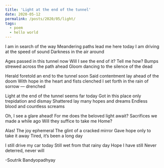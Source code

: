 ```yaml
---
title: 'Light at the end of the tunnel'
date: 2020-05-12
permalink: /posts/2020/05/light/
tags:
  - poem
  - hello world 
---
```



I am in search of the way
Meandering paths lead me here today
I am driving at the speed of sound
Darkness in the air around

Ages passed in this tunnel now
Will I see the end of it? Tell me how?
Bumps strewed across the path ahead
Gloom dancing to the silence of the dead

Herald foretold an end to the tunnel soon
Said contentment lay ahead of the doom
With hope in the heart and fists clenched
I set forth in the rain of sorrow — drenched

Light at the end of the tunnel seems far today
Got in this place only trepidation and dismay
Shattered lay many hopes and dreams
Endless blood and countless screams

Oh, I see a glare ahead!
For me does the beloved light await?
Sacrifices we made a while ago
Will they suffice to take me Home?

Alas! The joy ephemeral
The glint of a cracked mirror
Gave hope only to take it away
Tired, it’s been a long day

I still drive my car today
Still wet from that rainy day
Hope I have still
Never deterred, never will

-Soutrik Bandyopadhyay
